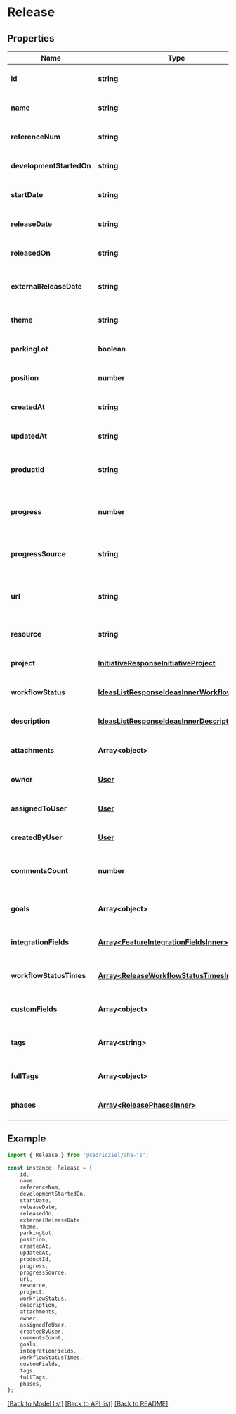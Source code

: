 # Release


## Properties

Name | Type | Description | Notes
------------ | ------------- | ------------- | -------------
**id** | **string** | Unique identifier of the release | [optional] [default to undefined]
**name** | **string** | Name of the release | [optional] [default to undefined]
**referenceNum** | **string** | Reference number of the release | [optional] [default to undefined]
**developmentStartedOn** | **string** | Date when development started | [optional] [default to undefined]
**startDate** | **string** | Planned start date of the release | [optional] [default to undefined]
**releaseDate** | **string** | Planned release date | [optional] [default to undefined]
**releasedOn** | **string** | Actual release date | [optional] [default to undefined]
**externalReleaseDate** | **string** | External release date visible to customers | [optional] [default to undefined]
**theme** | **string** | Theme or focus of the release | [optional] [default to undefined]
**parkingLot** | **boolean** | Whether this release is a parking lot | [optional] [default to undefined]
**position** | **number** | Position for sorting releases | [optional] [default to undefined]
**createdAt** | **string** | Creation date of the release | [optional] [default to undefined]
**updatedAt** | **string** | Last update date of the release | [optional] [default to undefined]
**productId** | **string** | ID of the product the release belongs to | [optional] [default to undefined]
**progress** | **number** | Progress completed on the release (0-100) | [optional] [default to undefined]
**progressSource** | **string** | Source for calculating progress on the release | [optional] [default to undefined]
**url** | **string** | URL to view the release in the Aha! web application | [optional] [default to undefined]
**resource** | **string** | API resource URL for the release | [optional] [default to undefined]
**project** | [**InitiativeResponseInitiativeProject**](InitiativeResponseInitiativeProject.md) |  | [optional] [default to undefined]
**workflowStatus** | [**IdeasListResponseIdeasInnerWorkflowStatus**](IdeasListResponseIdeasInnerWorkflowStatus.md) |  | [optional] [default to undefined]
**description** | [**IdeasListResponseIdeasInnerDescription**](IdeasListResponseIdeasInnerDescription.md) |  | [optional] [default to undefined]
**attachments** | **Array&lt;object&gt;** | Attachments to the release | [optional] [default to undefined]
**owner** | [**User**](User.md) |  | [optional] [default to undefined]
**assignedToUser** | [**User**](User.md) |  | [optional] [default to undefined]
**createdByUser** | [**User**](User.md) |  | [optional] [default to undefined]
**commentsCount** | **number** | Number of comments on the release | [optional] [default to undefined]
**goals** | **Array&lt;object&gt;** | Goals associated with the release | [optional] [default to undefined]
**integrationFields** | [**Array&lt;FeatureIntegrationFieldsInner&gt;**](FeatureIntegrationFieldsInner.md) | Integration fields for the release | [optional] [default to undefined]
**workflowStatusTimes** | [**Array&lt;ReleaseWorkflowStatusTimesInner&gt;**](ReleaseWorkflowStatusTimesInner.md) | Workflow status times for the release | [optional] [default to undefined]
**customFields** | **Array&lt;object&gt;** | Custom fields for the release | [optional] [default to undefined]
**tags** | **Array&lt;string&gt;** | Tags associated with the release | [optional] [default to undefined]
**fullTags** | **Array&lt;object&gt;** | Full tag objects with metadata | [optional] [default to undefined]
**phases** | [**Array&lt;ReleasePhasesInner&gt;**](ReleasePhasesInner.md) | Release phases | [optional] [default to undefined]

## Example

```typescript
import { Release } from '@cedricziel/aha-js';

const instance: Release = {
    id,
    name,
    referenceNum,
    developmentStartedOn,
    startDate,
    releaseDate,
    releasedOn,
    externalReleaseDate,
    theme,
    parkingLot,
    position,
    createdAt,
    updatedAt,
    productId,
    progress,
    progressSource,
    url,
    resource,
    project,
    workflowStatus,
    description,
    attachments,
    owner,
    assignedToUser,
    createdByUser,
    commentsCount,
    goals,
    integrationFields,
    workflowStatusTimes,
    customFields,
    tags,
    fullTags,
    phases,
};
```

[[Back to Model list]](../README.md#documentation-for-models) [[Back to API list]](../README.md#documentation-for-api-endpoints) [[Back to README]](../README.md)
